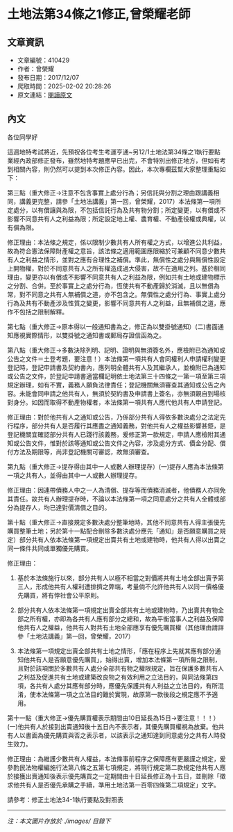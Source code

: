 # 土地法第34條之1修正,曾榮耀老師

## 文章資訊
- 文章編號：410429
- 作者：曾榮耀
- 發布日期：2017/12/07
- 爬取時間：2025-02-02 20:28:26
- 原文連結：[閱讀原文](https://real-estate.get.com.tw/Columns/detail.aspx?no=410429)

## 內文
各位同學好

這週地特考試將近，先預祝各位考生考運亨通~另12/1土地法第34條之1執行要點業經內政部修正發布，雖然地特考題應早已出完，不會特別出修正地方，但如有考到相關內容，則仍然可以提到本次修正內容。因此，本次專欄茲幫大家整理重點如下：

第三點（重大修正→注意不包含事實上處分行為；另信託與分割之理由跟講義相同，講義更完整，請參「土地法講義」第一回，曾榮耀，2017）本法條第一項所定處分，以有償讓與為限，不包括信託行為及共有物分割；所定變更，以有償或不影響不同意共有人之利益為限；所定設定地上權、農育權、不動產役權或典權，以有償為限。

修正理由：本法條之規定，係以限制少數共有人所有權之方式，以增進公共利益，故為符合憲法保障財產權之意旨，該法條之適用範圍應限縮於可兼顧不同意少數共有人之利益之情形，並對之應有合理性之補償。準此，無償性之處分與無償性設定上開物權，對於不同意共有人之所有權造成過大侵害，故不在適用之列。基於相同理由，變更亦以有償或不影響不同意共有人之利益為限，例如共有土地或建物標示之分割、合併。至於事實上之處分行為，恆使共有不動產歸於消滅，且以無償為常，對不同意之共有人無補償之道，亦不包含之。無償性之處分行為、事實上處分行為及共有不動產涉及性質之變更，影響不同意共有人之利益，且無補償之道，應作不包括之限制解釋。

第七點（重大修正→原本得以一般通知書為之，修正為以雙掛號通知）(二)書面通知應視實際情形，以雙掛號之通知書或郵局存證信函為之。

第八點（重大修正→多數決除列明、記明、證明與無須簽名外，應檢附已為通知或公告之文件＝土登考題，要注意！）本法條第一項共有人會同權利人申請權利變更登記時，登記申請書及契約書內，應列明全體共有人及其繼承人，並檢附已為通知或公告之文件，於登記申請書適當欄記明依土地法第三十四條之一第一項至第三項規定辦理，如有不實，義務人願負法律責任；登記機關無須審查其通知或公告之內容。未能會同申請之他共有人，無須於契約書及申請書上簽名，亦無須親自到場核對身分。如因而取得不動產物權者，本法條第一項共有人應代他共有人申請登記。

修正理由：對於他共有人之通知或公告，乃係部分共有人得依多數決處分之法定先行程序，部分共有人是否履行其應盡之通知義務，對他共有人之權益影響甚鉅，是登記機關宜確認部分共有人已踐行該義務，爰修正第一款規定，申請人應檢附其通知或公告文件，惟對於該等通知或公告文件之內容，涉及處分方式、價金分配、償付方法及期限等，尚非登記機關可審認，故無須審查。

第九點（重大修正→提存得由其中一人或數人辦理提存）(一)提存人應為本法條第一項之共有人，並得由其中一人或數人辦理提存。

修正理由：因連帶債務人中之一人為清償、提存等而債務消滅者，他債務人亦同免其責任。故共有人辦理提存時，不論以本法條第一項之同意處分之共有人全體或部分為提存人，均已達對價清償之目的。

第十點（重大修正→直接規定多數決處分整筆地時，其他不同意共有人得主張優先購買整筆土地；另於第十一點配合刪除多數決處分應先「通知」是否願意購買之規定）部分共有人依本法條第一項規定出賣共有土地或建物時，他共有人得以出賣之同一條件共同或單獨優先購買。

修正理由：

1. 基於本法條施行以來，部分共有人以極不相當之對價將共有土地全部出賣予第三人，形成他共有人權利遭排擠之弊端，考量倘不允許他共有人以同一價格優先購買，將有悖社會公平原則。

2. 部分共有人依本法條第一項規定出賣全部共有土地或建物時，乃出賣共有物全部之所有權，亦即為各共有人應有部分之總和，故為平衡當事人之利益及保障他共有人之權益，他共有人對共有土地全部應享有優先購買權（其他理由請詳參「土地法講義」第一回，曾榮耀，2017）

3. 本法條第一項規定出賣全部共有土地之情形，「應在程序上先就其應有部分通知他共有人是否願意優先購買」，始得出賣，增加本法條第一項所無之限制，且對於該項關於多數共有人處分全部共有物之權限規定，旨在保護多數共有人之利益及促進共有土地或建築改良物之有效利用之立法目的，與同法條第四項，各共有人處分其應有部分時，應優先保護共有人利益之立法目的，有所混淆，使本法條第一項之立法目的難於實現，故原第一款後段之規定應不予適用。

第十一點（重大修正→優先購買權表示期間由10日延長為15日→要注意！！！）(一)他共有人於接到出賣通知後十五日內不表示者，其優先購買權視為放棄。他共有人以書面為優先購買與否之表示者，以該表示之通知達到同意處分之共有人時發生效力。

修正理由：為維護少數共有人權益，本法條事前程序之保障應有更嚴謹之規定，爰參酌民法物權編施行法第八條之五第七項規定，將現行規定第二款規定他共有人應於接獲出賣通知後表示優先購買之一定期間由十日延長修正為十五日，並刪除「徵求他共有人是否優先承購之手續，準用土地法第一百零四條第二項規定」文字。

請參考：修正土地法34-1執行要點及對照表

---
*注：本文圖片存放於 ./images/ 目錄下*
